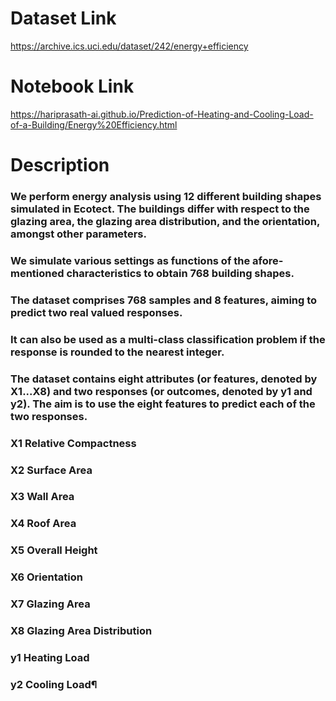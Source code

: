 # Dataset Link
https://archive.ics.uci.edu/dataset/242/energy+efficiency
# Notebook Link
https://hariprasath-ai.github.io/Prediction-of-Heating-and-Cooling-Load-of-a-Building/Energy%20Efficiency.html
# Description
### We perform energy analysis using 12 different building shapes simulated in Ecotect. The buildings differ with respect to the glazing area, the glazing area distribution, and the orientation, amongst other parameters. 
### We simulate various settings as functions of the afore-mentioned characteristics to obtain 768 building shapes. 
### The dataset comprises 768 samples and 8 features, aiming to predict two real valued responses. 
### It can also be used as a multi-class classification problem if the response is rounded to the nearest integer.

### The dataset contains eight attributes (or features, denoted by X1...X8) and two responses (or outcomes, denoted by y1 and y2). The aim is to use the eight features to predict each of the two responses.
### X1 Relative Compactness
### X2 Surface Area
### X3 Wall Area
### X4 Roof Area
### X5 Overall Height
### X6 Orientation
### X7 Glazing Area
### X8 Glazing Area Distribution
### y1 Heating Load
### y2 Cooling Load¶
